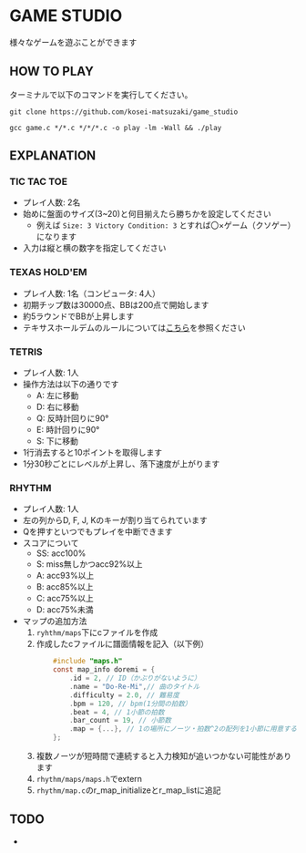 # GAME STUDIO
様々なゲームを遊ぶことができます

## HOW TO PLAY
ターミナルで以下のコマンドを実行してください。
```shell
git clone https://github.com/kosei-matsuzaki/game_studio
```
```shell
gcc game.c */*.c */*/*.c -o play -lm -Wall && ./play
```

## EXPLANATION
### TIC TAC TOE
- プレイ人数: 2名
- 始めに盤面のサイズ(3~20)と何目揃えたら勝ちかを設定してください
    - 例えば  `Size: 3 Victory Condition: 3` とすれば〇×ゲーム（クソゲー）になります
- 入力は縦と横の数字を指定してください

### TEXAS HOLD'EM
- プレイ人数: 1名（コンピュータ: 4人）
- 初期チップ数は30000点、BBは200点で開始します
- 約5ラウンドでBBが上昇します
- テキサスホールデムのルールについては[こちら](https://www.bodoge-intl.com/list/insapo/texasholdem/)を参照ください

### TETRIS
- プレイ人数: 1人
- 操作方法は以下の通りです
    - A: 左に移動
    - D: 右に移動 
    - Q: 反時計回りに90°
    - E: 時計回りに90°
    - S: 下に移動 
- 1行消去すると10ポイントを取得します
- 1分30秒ごとにレベルが上昇し、落下速度が上がります

### RHYTHM
- プレイ人数: 1人
- 左の列からD, F, J, Kのキーが割り当てられています
- Qを押すといつでもプレイを中断できます
- スコアについて
    - SS: acc100%
    - S:  miss無しかつacc92%以上
    - A:  acc93%以上
    - B:  acc85%以上
    - C:  acc75%以上
    - D:  acc75%未満
- マップの追加方法
    1. ```ryhthm/maps```下にcファイルを作成
    2. 作成したcファイルに譜面情報を記入（以下例）
        ```c
            #include "maps.h"
            const map_info doremi = {
                .id = 2, // ID（かぶりがないように）
                .name = "Do-Re-Mi",// 曲のタイトル
                .difficulty = 2.0, // 難易度
                .bpm = 120, // bpm(1分間の拍数）
                .beat = 4, // 1小節の拍数
                .bar_count = 19, // 小節数
                .map = {...}, // 1の場所にノーツ・拍数^2の配列を1小節に用意する
            };
        ```
    3. 複数ノーツが短時間で連続すると入力検知が追いつかない可能性があります
    4. ```rhythm/maps/maps.h```でextern
    5. ```rhythm/map.c```のr_map_initializeとr_map_listに追記

## TODO
- 